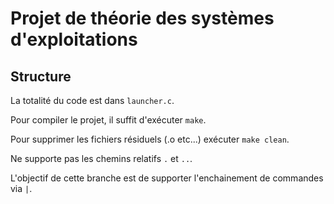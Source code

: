 # Projet de théorie des systèmes d'exploitations

## Structure

La totalité du code est dans `launcher.c`.

Pour compiler le projet, il suffit d'exécuter `make`.

Pour supprimer les fichiers résiduels (.o etc...) exécuter `make clean`.

Ne supporte pas les chemins relatifs `.` et `..`.

L'objectif de cette branche est de supporter l'enchainement de commandes via `|`.
